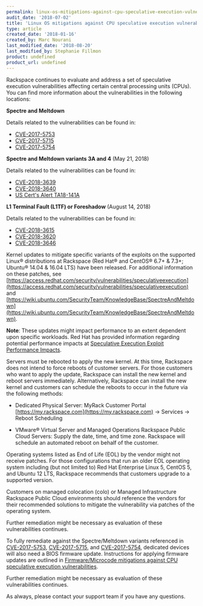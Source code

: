 ```yaml
---
permalink: linux-os-mitigations-against-cpu-speculative-execution-vulnerabilities/
audit_date: '2018-07-02'
title: 'Linux OS mitigations against CPU speculative execution vulnerabilities'
type: article
created_date: '2018-01-16'
created_by: Marc Nourani
last_modified_date: '2018-08-20'
last_modified_by: Stephanie Fillmon
product: undefined
product_url: undefined
---
```


Rackspace continues to evaluate and address a set of speculative execution vulnerabilities affecting certain central processing units (CPUs). You can find more information about the vulnerabilities in the following locations:

**Spectre and Meltdown**

Details related to the vulnerabilities can be found in:

  - [CVE-2017-5753](http://cve.mitre.org/cgi-bin/cvename.cgi?name=CVE-2017-5753)
  - [CVE-2017-5715](http://cve.mitre.org/cgi-bin/cvename.cgi?name=CVE-2017-5715)
  - [CVE-2017-5754](http://cve.mitre.org/cgi-bin/cvename.cgi?name=CVE-2017-5754)

**Spectre and Meltdown variants 3A and 4** (May 21, 2018)

Details related to the vulnerabilities can be found in:

  - [CVE-2018-3639](http://cve.mitre.org/cgi-bin/cvename.cgi?name=CVE-2018-3639)
  - [CVE-2018-3640](http://cve.mitre.org/cgi-bin/cvename.cgi?name=CVE-2018-3640)
  - [US Cert's Alert TA18-141A](https://www.us-cert.gov/ncas/alerts/TA18-141A)

**L1 Terminal Fault (L1TF) or Foreshadow** (August 14, 2018)

Details related to the vulnerabilities can be found in:

  - [CVE-2018-3615](http://cve.mitre.org/cgi-bin/cvename.cgi?name=CVE-2018-3615)
  - [CVE-2018-3620](http://cve.mitre.org/cgi-bin/cvename.cgi?name=CVE-2018-3620)
  - [CVE-2018-3646](http://cve.mitre.org/cgi-bin/cvename.cgi?name=CVE-2018-3646)

Kernel updates to mitigate specific variants of the exploits on the supported Linux® distributions at Rackspace (Red Hat® and CentOS® 6.7+ & 7.3+; Ubuntu® 14.04 & 16.04 LTS) have been released. For additional information on these patches, see [https://access.redhat.com/security/vulnerabilities/speculativeexecution](https://access.redhat.com/security/vulnerabilities/speculativeexecution) and [https://wiki.ubuntu.com/SecurityTeam/KnowledgeBase/SpectreAndMeltdown](https://wiki.ubuntu.com/SecurityTeam/KnowledgeBase/SpectreAndMeltdown).  

**Note**: These updates might impact performance to an extent dependent upon specific workloads. Red Hat has provided information regarding potential performance impacts at [Speculative Execution Exploit Performance Impacts](https://access.redhat.com/articles/3307751).

Servers must be rebooted to apply the new kernel. At this time, Rackspace does not intend to force reboots of customer servers. For those customers who want to apply the update, Rackspace can install the new kernel and reboot servers immediately. Alternatively, Rackspace can install the new kernel and customers can schedule the reboots to occur in the future via the following methods:

- Dedicated Physical Server: MyRack Customer Portal [https://my.rackspace.com](https://my.rackspace.com) -> Services -> Reboot Scheduling

- VMware&reg;  Virtual Server and Managed Operations Rackspace Public Cloud Servers: Supply the date, time, and time zone. Rackspace will schedule an automated reboot on behalf of the customer.

Operating systems listed as End of Life (EOL) by the vendor might not receive patches. For those configurations that run an older EOL operating system including (but not limited to) Red Hat Enterprise Linux 5, CentOS 5, and Ubuntu 12 LTS, Rackspace recommends that customers upgrade to a supported version.

Customers on managed colocation (colo) or Managed Infrastructure Rackspace Public Cloud environments should reference the vendors for their recommended solutions to mitigate the vulnerability via patches of the operating system.

Further remediation might be necessary as evaluation of these vulnerabilities continues.

To fully remediate against the Spectre/Meltdown variants referenced in [CVE-2017-5753](http://cve.mitre.org/cgi-bin/cvename.cgi?name=CVE-2017-5753), [CVE-2017-5715](http://cve.mitre.org/cgi-bin/cvename.cgi?name=CVE-2017-5715), and [CVE-2017-5754](http://cve.mitre.org/cgi-bin/cvename.cgi?name=CVE-2017-5754), dedicated devices will also need a BIOS firmware update. Instructions for applying firmware updates are outlined in [Firmware/Microcode mitigations against CPU speculative execution vulnerabilities](https://support.rackspace.com/how-to/firmware-microcode-mitigations-against-cpu-speculative-execution-vulnerabilities/).

Further remediation might be necessary as evaluation of these vulnerabilities continues.

As always, please contact your support team if you have any questions.

